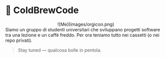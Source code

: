 # 🧊 ColdBrewCode
<html><center>
![Me](images/orgicon.png)
</center></html>
Siamo un gruppo di studenti universitari che sviluppano progetti software tra una lezione e un caffè freddo.  
Per ora teniamo tutto nei cassetti (o nei repo privati).

> Stay tuned — qualcosa bolle in pentola.
